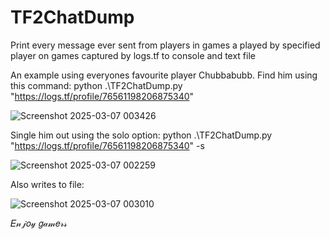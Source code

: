 # TF2ChatDump
Print every message ever sent from players in games a played by specified player on games captured by logs.tf to console and text file

An example using everyones favourite player Chubbabubb. Find him using this command:
python .\TF2ChatDump.py "https://logs.tf/profile/76561198206875340"

![Screenshot 2025-03-07 003426](https://github.com/user-attachments/assets/93a65522-ea1a-4509-a87e-f32a4c28c23a)





Single him out using the solo option:
python .\TF2ChatDump.py "https://logs.tf/profile/76561198206875340" -s

![Screenshot 2025-03-07 002259](https://github.com/user-attachments/assets/42405d1a-bb1d-4644-92b1-27394abd9d82)



Also writes to file:

![Screenshot 2025-03-07 003010](https://github.com/user-attachments/assets/af097e87-e3ab-41e3-979f-78267e2d0761)




𝐸𝓃𝒿𝑜𝓎 𝑔𝒶𝓂𝑒𝓇𝓈
